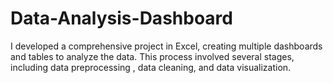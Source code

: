 # Data-Analysis-Dashboard
I developed a comprehensive project in Excel, creating multiple dashboards and tables to analyze the data. This process involved several stages, including data preprocessing , data cleaning, and data visualization. 
